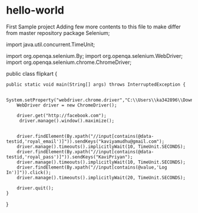 # hello-world
First Sample project
Adding few more contents to this file to make differ from master repository
package Selenium;

import java.util.concurrent.TimeUnit;

import org.openqa.selenium.By;
import org.openqa.selenium.WebDriver;
import org.openqa.selenium.chrome.ChromeDriver;

public class flipkart {

	public static void main(String[] args) throws InterruptedException {
	
		System.setProperty("webdriver.chrome.driver","C:\\Users\\ka342896\\Downloads\\chromedriver.exe");
		WebDriver driver = new ChromeDriver();

		driver.get("http://facebook.com");
		 driver.manage().window().maximize();
	
		
		driver.findElement(By.xpath("//input[contains(@data-testid,'royal_email')]")).sendKeys("kaviyamudhu@gmail.com");
		driver.manage().timeouts().implicitlyWait(10, TimeUnit.SECONDS);
		driver.findElement(By.xpath("//input[contains(@data-testid,'royal_pass')]")).sendKeys("KaviPriyan");
		driver.manage().timeouts().implicitlyWait(10, TimeUnit.SECONDS);
		driver.findElement(By.xpath("//input[contains(@value,'Log In')]")).click();
		driver.manage().timeouts().implicitlyWait(20, TimeUnit.SECONDS);
	
		driver.quit();
	}
	
}
